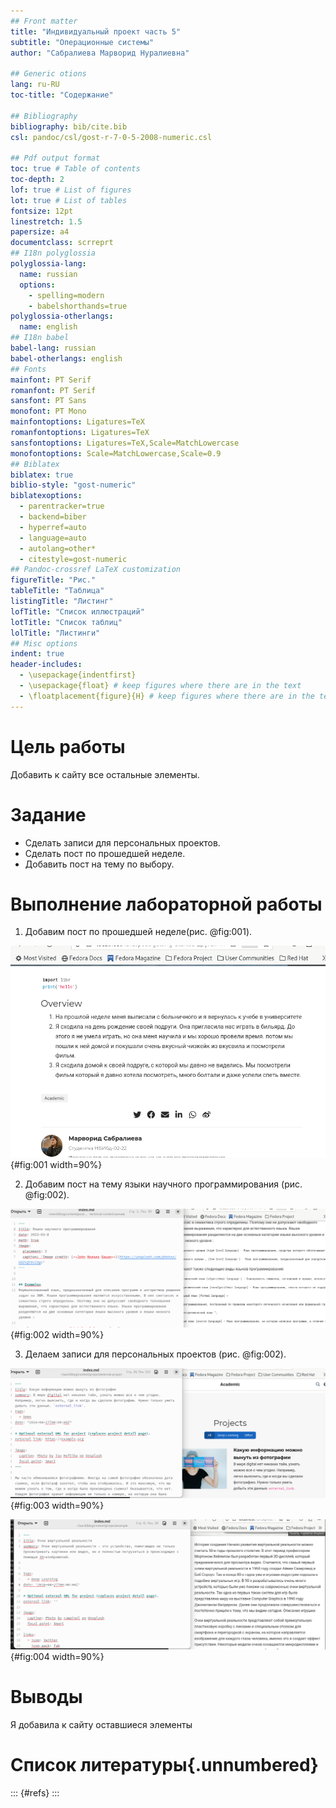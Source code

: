```yaml
---
## Front matter
title: "Индивидуальный проект часть 5"
subtitle: "Операционные системы"
author: "Сабралиева Марворид Нуралиевна"

## Generic otions
lang: ru-RU
toc-title: "Содержание"

## Bibliography
bibliography: bib/cite.bib
csl: pandoc/csl/gost-r-7-0-5-2008-numeric.csl

## Pdf output format
toc: true # Table of contents
toc-depth: 2
lof: true # List of figures
lot: true # List of tables
fontsize: 12pt
linestretch: 1.5
papersize: a4
documentclass: scrreprt
## I18n polyglossia
polyglossia-lang:
  name: russian
  options:
	- spelling=modern
	- babelshorthands=true
polyglossia-otherlangs:
  name: english
## I18n babel
babel-lang: russian
babel-otherlangs: english
## Fonts
mainfont: PT Serif
romanfont: PT Serif
sansfont: PT Sans
monofont: PT Mono
mainfontoptions: Ligatures=TeX
romanfontoptions: Ligatures=TeX
sansfontoptions: Ligatures=TeX,Scale=MatchLowercase
monofontoptions: Scale=MatchLowercase,Scale=0.9
## Biblatex
biblatex: true
biblio-style: "gost-numeric"
biblatexoptions:
  - parentracker=true
  - backend=biber
  - hyperref=auto
  - language=auto
  - autolang=other*
  - citestyle=gost-numeric
## Pandoc-crossref LaTeX customization
figureTitle: "Рис."
tableTitle: "Таблица"
listingTitle: "Листинг"
lofTitle: "Список иллюстраций"
lotTitle: "Список таблиц"
lolTitle: "Листинги"
## Misc options
indent: true
header-includes:
  - \usepackage{indentfirst}
  - \usepackage{float} # keep figures where there are in the text
  - \floatplacement{figure}{H} # keep figures where there are in the text
---
```


# Цель работы

Добавить к сайту все остальные элементы.

# Задание


- Сделать записи для персональных проектов.
- Сделать пост по прошедшей неделе.
- Добавить пост на тему по выбору.


# Выполнение лабораторной работы

1. Добавим пост по прошедшей неделе(рис. @fig:001).

![пост по прошедшей неделе](image/1.png){#fig:001 width=90%}

2. Добавим пост на тему языки научного программирования (рис. @fig:002).

![пост на тему языки научного программирования](image/2.png){#fig:002 width=90%}

3. Делаем записи для персональных проектов (рис. @fig:002).

![Какую информацию можно вынуть из фотографии](image/3.png){#fig:003 width=90%}

![Очки виртуальной реальности](image/4.png){#fig:004 width=90%}

# Выводы

Я добавила к сайту оставшиеся элементы

# Список литературы{.unnumbered}

::: {#refs}
:::
